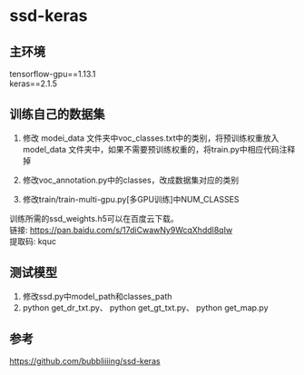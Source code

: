 # ssd-keras

## 主环境

tensorflow-gpu==1.13.1  
keras==2.1.5

## 训练自己的数据集

1. 修改 modei_data 文件夹中voc_classes.txt中的类别，将预训练权重放入model_data 文件夹中，如果不需要预训练权重的，将train.py中相应代码注释掉

2. 修改voc_annotation.py中的classes，改成数据集对应的类别

3. 修改train/train-multi-gpu.py[多GPU训练]中NUM_CLASSES


训练所需的ssd_weights.h5可以在百度云下载。  
链接: https://pan.baidu.com/s/17diCwawNy9WcqXhddl8qIw  
提取码: kquc  

## 测试模型

1. 修改ssd.py中model_path和classes_path
2. python get_dr_txt.py、 python get_gt_txt.py、 python get_map.py

## 参考

https://github.com/bubbliiiing/ssd-keras
